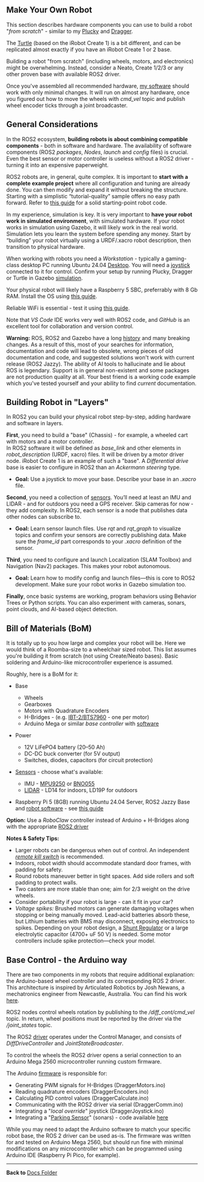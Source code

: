 ## Make Your Own Robot

This section describes hardware components you can use to build a robot "_from scratch_" -
similar to my [Plucky](https://github.com/slgrobotics/robots_bringup/tree/main/Docs/Plucky)
and [Dragger](https://github.com/slgrobotics/robots_bringup/tree/main/Docs/Dragger).

The [Turtle](https://github.com/slgrobotics/robots_bringup/tree/main/Docs/Create1) (based on the iRobot Create 1) is a bit different, and can be replicated almost exactly if you have an iRobot Create 1 or 2 base.

Building a robot "from scratch" (including wheels, motors, and electronics) might be overwhelming. Instead, consider a Neato, Create 1/2/3 or any other proven base with available ROS2 driver. 

Once you've assembled all recommended hardware, [my software](https://github.com/slgrobotics/articubot_one) should work with only minimal changes. 
It will run on almost any hardware, once you figured out how to move the wheels with *cmd_vel* topic and publish wheel encoder ticks through a joint broadcaster.

## General Considerations

In the ROS2 ecosystem, **building robots is about combining compatible components** - both in software and hardware. 
The availability of software components (ROS2 _packages_, _Nodes_, _launch_ and _config_ files)  is crucial. 
Even the best sensor or motor controller is useless without a ROS2 driver - turning it into an expensive paperweight.

ROS2 robots are, in general, quite complex. 
It is important to **start with a complete example project** where all configuration and tuning are already done. 
You can then modify and expand it without breaking the structure. 
Starting with a simplistic “tutorial-quality” sample offers no easy path forward.
Refer to [this guide](https://github.com/slgrobotics/robots_bringup?tab=readme-ov-file#how-to-use-this-repository) 
for a solid starting-point robot code.

In my experience, simulation is key.
It is very important to **have your robot work in simulated environment**, with simulated hardware.
If your robot works in simulation using Gazebo, it will likely work in the real world.
Simulation lets you learn the system before spending any money. 
Start by “building” your robot virtually using a URDF/.xacro robot description, then transition to physical hardware.

When working with robots you need a _Workstation_ - typically a gaming-class desktop PC running Ubuntu 24.04 [Desktop](https://github.com/slgrobotics/robots_bringup/tree/main/Docs/ROS-Jazzy).
You will need a [joystick](https://github.com/slgrobotics/robots_bringup/blob/main/Docs/Sensors/Joystick.md) connected to it for control.
Confirm your setup by running Plucky, Dragger or Turtle in Gazebo [simulation](https://github.com/slgrobotics/robots_bringup/tree/main/Docs/ROS-Jazzy#bringing-up-robot-simulation-in-gazebo).

Your physical robot will likely have a Raspberry 5 SBC, preferrably with 8 Gb RAM. Install the OS using [this guide](https://github.com/slgrobotics/robots_bringup/tree/main/Docs/Ubuntu-RPi).

Reliable WiFi is essential - test it using [this guide](https://github.com/slgrobotics/robots_bringup/blob/main/Docs/Sensors/WiFi_Logger_Visualizer.md#wifi-testing-and-benchmarking).

Note that _VS Code_ IDE works very well with ROS2 code, and _GitHub_ is an excellent tool for collaboration and version control.

**Warning:** ROS, ROS2 and Gazebo have a long [history](https://en.wikipedia.org/wiki/Robot_Operating_System) and many breaking changes.
As a result of this, most of your searches for information, documentation and code will lead to obsolete,
wrong pieces of old documentation and code, and suggested solutions won't work with current release (ROS2 Jazzy).
The ability of AI tools to hallucinate and lie about ROS is legendary.
Support is in general non-existent and some packages are not production quality at all.
Your best friend is a working code example which you've tested yourself and your ability to find _current_ documentation.

## Building Robot in "Layers"

In ROS2 you can build your physical robot step-by-step, adding hardware and software in layers.

**First**, you need to build a "base" (Chassis) - for example, a wheeled cart with motors and a motor controller.  
In ROS2 software it will be defined as *base_link* and other elements in *robot_description* (URDF, xacro) files.
It will be driven by a motor driver node.
iRobot Create 1 is an example of such a "base".
A _Differential drive_ base is easier to configure in ROS2 than an _Ackermann steering_ type.
- **Goal:** Use a joystick to move your base. Describe your base in an _.xacro_ file.

**Second**, you need a collection of [sensors](https://github.com/slgrobotics/robots_bringup/tree/main/Docs/Sensors).
You’ll need at least an IMU and LIDAR - and for outdoors you need a GPS receiver. Skip cameras for now - they add complexity.
In ROS2, each sensor is a node that publishes data other nodes can subscribe to.
- **Goal:** Learn sensor launch files. Use _rqt_ and *rqt_graph* to visualize topics and confirm your sensors are correctly publishing data. Make sure the *frame_id* part corresponds to your _.xacro_ definition of the sensor.

**Third**, you need to configure and launch Localization (SLAM Toolbox) and Navigation (Nav2) packages.
This makes your robot autonomous.
- **Goal:** Learn how to modify config and launch files—this is core to ROS2 development. Make sure your robot works in Gazebo simulation too.

**Finally**, once basic systems are working, program behaviors using Behavior Trees or Python scripts.
You can also experiment with cameras, sonars, point clouds, and AI-based object detection.

## Bill of Materials (BoM)

It is totally up to you how large and complex your robot will be.
Here we would think of a Roomba-size to a wheelchair sized robot.
This list assumes you're building it from scratch (not using Create/Neato bases).
Basic soldering and Arduino-like microcontroller experience is assumed.

Roughly, here is a BoM for it:
- Base
  - Wheels
  - Gearboxes
  - Motors with Quadrature Encoders
  - H-Bridges - (e.g. [IBT-2/BTS7960](https://www.amazon.com/BTS7960-H-bridge-Double-Current-Diagnostic/dp/B09W8VV6RH) - one per motor)
  - Arduino Mega or similar _base controller_ with [software](https://github.com/slgrobotics/Misc/tree/master/Arduino/Sketchbook/DraggerROS)

- Power
  - 12V LiFePO4 battery (20–50 Ah)
  - DC-DC buck converter (for 5V output)
  - Switches, diodes, capacitors (for circuit protection) 

- [Sensors](https://github.com/slgrobotics/robots_bringup/tree/main/Docs/Sensors) - choose what's available:
  - IMU - [MPU9250](https://github.com/slgrobotics/robots_bringup/blob/main/Docs/Sensors/MPU9250.md) or [BNO055](https://github.com/slgrobotics/robots_bringup/blob/main/Docs/Sensors/BNO055%20IMU.md)
  - [LIDAR](https://github.com/slgrobotics/robots_bringup/blob/main/Docs/Sensors/LD14.md) - LD14 for indoors, LD19P for outdoors

- Raspberry Pi 5 (8GB) running Ubuntu 24.04 Server, ROS2 Jazzy Base and [robot software](https://github.com/slgrobotics/articubot_one) - see [this guide](https://github.com/slgrobotics/robots_bringup/tree/main/Docs/Ubuntu-RPi)

**Option:** Use a _RoboClaw_ controller instead of Arduino + H-Bridges along with the appropriate [ROS2 driver](https://github.com/wimblerobotics/ros2_roboclaw_driver)

**Notes & Safety Tips:**
- Larger robots can be dangerous when out of control. An independent _[remote kill switch](https://www.amazon.com/DieseRC-Universal-Wireless-Receiver-Transmitter/dp/B098WGK35L)_ is recommended.
- Indoors, robot width should accommodate standard door frames, with padding for safety.
- Round robots maneuver better in tight spaces. Add side rollers and soft padding to protect walls.
- Two casters are more stable than one; aim for 2/3 weight on the drive wheels.
- Consider portability if your robot is large - can it fit in your car?
- _Voltage spikes:_ Brushed motors can generate damaging voltages when stopping or being manually moved. Lead-acid batteries absorb these, but Lithium batteries with BMS may disconnect, exposing electronics to spikes.
Depending on your robot design, a [Shunt Regulator](https://www.pololu.com/category/249/shunt-regulators) or a large electrolytic capacitor (4700+ uF 50 V) is needed.
Some motor controllers include spike protection—check your model.

## Base Control - the Arduino way

There are two components in my robots that require additional explanation: the Arduino-based wheel controller and its corresponding ROS 2 driver.
This architecture is inspired by Articulated Robotics by Josh Newans, a mechatronics engineer from Newcastle, Australia.
You can find his work [here](https://articulatedrobotics.xyz/category/getting-ready-to-build-a-ros-robot).

ROS2 nodes control wheels rotation by publishing to the */diff_cont/cmd_vel* topic.
In return, wheel positions must be reported by the driver via the */joint_states* topic.

The ROS2 [driver](https://github.com/slgrobotics/diffdrive_arduino) operates under the Control Manager, and consists of _DiffDriveController_ and _JointStateBroadcaster_.

To control the wheels the ROS2 driver opens a serial connection to an Arduino Mega 2560 microcontroller running custom firmware.

The Arduino [firmware](https://github.com/slgrobotics/Misc/tree/master/Arduino/Sketchbook/DraggerROS) is responsible for:
- Generating PWM signals for H-Bridges (DraggerMotors.ino)
- Reading quadrature encoders (DraggerEncoders.ino)
- Calculating PID control values (DraggerCalculate.ino)
- Communicating with the ROS2 driver via serial (DraggerComm.ino)
- Integrating a "*local override*" joystick (DraggerJoystick.ino)
- Integrating a "[Parking Sensor](https://photos.app.goo.gl/WsqkA4XpYSLrVDX59)" (sonars) - code available [here](https://github.com/slgrobotics/Misc/tree/master/Arduino/Sketchbook/ParkingSensorI2C)

While you may need to adapt the Arduino software to match your specific robot base, the ROS 2 driver can be used as-is.
The firmware was written for and tested on Arduino Mega 2560, but should run fine with minimal modifications on any microcontroller which can be programmed using Arduino IDE (Raspberry Pi Pico, for example). 

----------------

**Back to** [Docs Folder](https://github.com/slgrobotics/robots_bringup/tree/main/Docs)
